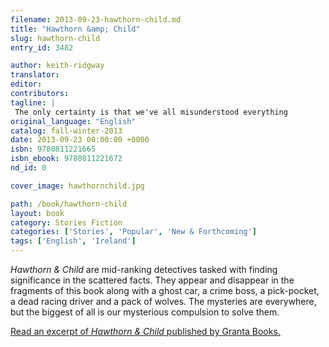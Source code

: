 ```yaml
---
filename: 2013-09-23-hawthorn-child.md
title: "Hawthorn &amp; Child"
slug: hawthorn-child
entry_id: 3482

author: keith-ridgway
translator: 
editor: 
contributors: 
tagline: |
 The only certainty is that we've all misunderstood everything
original_language: "English"
catalog: fall-winter-2013
date: 2013-09-23 00:00:00 +0000 
isbn: 9780811221665
isbn_ebook: 9780811221672
nd_id: 0

cover_image: hawthornchild.jpg

path: /book/hawthorn-child
layout: book
category: Stories Fiction
categories: ['Stories', 'Popular', 'New & Forthcoming']
tags: ['English', 'Ireland']
---
```

*Hawthorn & Child* are mid-ranking detectives tasked with finding significance in the scattered facts. They appear and disappear in the fragments of this book along with a ghost car, a crime boss, a pick-pocket, a dead racing driver and a pack of wolves. The mysteries are everywhere, but the biggest of all is our mysterious compulsion to solve them.

[Read an excerpt of *Hawthorn & Child* published by Granta Books. ][1]

 [1]: http://www.granta.com/New-Writing/Marching-Songs





